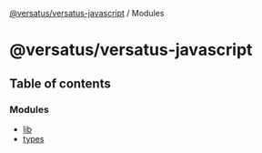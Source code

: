 [@versatus/versatus-javascript](README.md) / Modules

# @versatus/versatus-javascript

## Table of contents

### Modules

- [lib](modules/lib.md)
- [types](modules/types.md)

